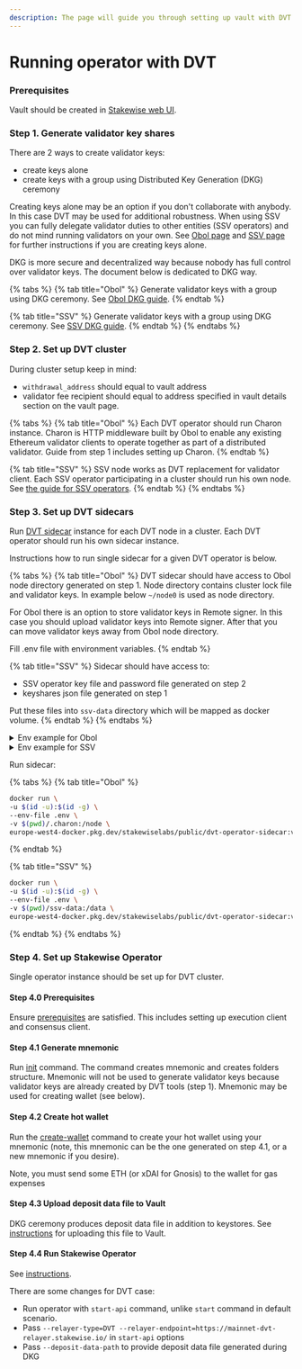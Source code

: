 ```yaml
---
description: The page will guide you through setting up vault with DVT cluster.
---
```


# Running operator with DVT

### Prerequisites

Vault should be created in [Stakewise web UI](https://app.stakewise.io/).

### Step 1. Generate validator key shares

There are 2 ways to create validator keys:

* create keys alone
* create keys with a group using Distributed Key Generation (DKG) ceremony

Creating keys alone may be an option if you don't collaborate with anybody. In this case DVT may be used for additional robustness. When using SSV you can fully delegate validator duties to other entities (SSV operators) and do not mind running validators on your own. See [Obol page](obol-setup.md) and [SSV page](ssv-setup.md) for further instructions if you are creating keys alone.

DKG is more secure and decentralized way because nobody has full control over validator keys. The document below is dedicated to DKG way.

{% tabs %}
{% tab title="Obol" %}
Generate validator keys with a group using DKG ceremony. See [Obol DKG guide](https://docs.obol.org/docs/start/quickstart\_group).
{% endtab %}

{% tab title="SSV" %}
Generate validator keys with a group using DKG ceremony. See [SSV DKG guide](https://docs.ssv.network/validator-user-guides/validator-management/distributing-a-validator-1).
{% endtab %}
{% endtabs %}

### Step 2. Set up DVT cluster

During cluster setup keep in mind:

* `withdrawal_address` should equal to vault address
* validator fee recipient should equal to address specified in vault details section on the vault page.

{% tabs %}
{% tab title="Obol" %}
Each DVT operator should run Charon instance. Charon is HTTP middleware built by Obol to enable any existing Ethereum validator clients to operate together as part of a distributed validator. Guide from step 1 includes setting up Charon.
{% endtab %}

{% tab title="SSV" %}
SSV node works as DVT replacement for validator client. Each SSV operator participating in a cluster should run his own node. See [the guide for SSV operators](https://docs.ssv.network/operator-user-guides/operator-node).
{% endtab %}
{% endtabs %}

### Step 3. Set up DVT sidecars

Run [DVT sidecar](https://github.com/stakewise/dvt-operator-sidecar) instance for each DVT node in a cluster. Each DVT operator should run his own sidecar instance.

Instructions how to run single sidecar for a given DVT operator is below.

{% tabs %}
{% tab title="Obol" %}
DVT sidecar should have access to Obol node directory generated on step 1. Node directory contains cluster lock file and validator keys. In example below `~/node0` is used as node directory.

For Obol there is an option to store validator keys in Remote signer. In this case you should upload validator keys into Remote signer. After that you can move validator keys away from Obol node directory.

Fill .env file with environment variables.
{% endtab %}

{% tab title="SSV" %}
Sidecar should have access to:

* SSV operator key file and password file generated on step 2
* keyshares json file generated on step 1

Put these files into `ssv-data` directory which will be mapped as docker volume.
{% endtab %}
{% endtabs %}

<details>

<summary>Env example for Obol</summary>

```ini
# Network choices: mainnet,holesky,gnosis,chiado
NETWORK=mainnet

# LOG_LEVEL=INFO
# LOG_FORMAT=plain

# SENTRY_DSN=
# SENTRY_ENVIRONMENT=

# Relayer API params
# If you would like to use custom relayer, specify it here
# By default RELAYER_ENDPOINT=https://mainnet-dvt-relayer.stakewise.io
# RELAYER_ENDPOINT=https://mainnet-dvt-relayer.stakewise.io
RELAYER_TIMEOUT=10

# Interval for polling DVT Relayer
POLL_INTERVAL=1

# Cluster type. Choices: OBOL, SSV
CLUSTER_TYPE=OBOL

# Path to Obol keystores directory.
# Not used if REMOTE_SIGNER_URL param is set.
OBOL_KEYSTORES_DIR=/node/validator_keys

# Obol cluster lock file path
OBOL_CLUSTER_LOCK_FILE=/node/cluster-lock.json

# Obol node index
# The node index is the node position number in the cluster.
# The order is defined during the cluster creation
OBOL_NODE_INDEX=0

# NB! If you are using the remote signer,
# uncomment and provide values for the parameters below
# REMOTE_SIGNER_URL=http://localhost:9000
# REMOTE_SIGNER_TIMEOUT=10
```

</details>

<details>

<summary>Env example for SSV</summary>

```ini
# Network choices: mainnet,holesky,gnosis,chiado
NETWORK=mainnet

# LOG_LEVEL=INFO
# LOG_FORMAT=plain

# SENTRY_DSN=
# SENTRY_ENVIRONMENT=

# Relayer API params
# RELAYER_ENDPOINT=https://mainnet-dvt-relayer.stakewise.io
RELAYER_TIMEOUT=10

# Interval for polling DVT Relayer
POLL_INTERVAL=1

# Cluster type. Choices: OBOL, SSV
CLUSTER_TYPE=SSV

# SSV operator key
# Path to key file
SSV_OPERATOR_KEY_FILE=/data/encrypted_private_key.json
# Path to password file
SSV_OPERATOR_PASSWORD_FILE=/data/password.txt

# SSV operator id (node id)
SSV_OPERATOR_ID=123

# SSV keyshares file path
SSV_KEYSHARES_FILE=/data/keyshares.json
```

</details>

Run sidecar:

{% tabs %}
{% tab title="Obol" %}
```bash
docker run \
-u $(id -u):$(id -g) \
--env-file .env \
-v $(pwd)/.charon:/node \
europe-west4-docker.pkg.dev/stakewiselabs/public/dvt-operator-sidecar:v0.4.3
```
{% endtab %}

{% tab title="SSV" %}
```bash
docker run \
-u $(id -u):$(id -g) \
--env-file .env \
-v $(pwd)/ssv-data:/data \
europe-west4-docker.pkg.dev/stakewiselabs/public/dvt-operator-sidecar:v0.4.3
```
{% endtab %}
{% endtabs %}

### Step 4. Set up Stakewise Operator

Single operator instance should be set up for DVT cluster.

#### Step 4.0 Prerequisites

Ensure [prerequisites](https://docs.stakewise.io/for-operators/operator-service#prerequisites) are satisfied. This includes setting up execution client and consensus client.

#### Step 4.1 Generate mnemonic

Run [init](https://docs.stakewise.io/for-operators/operator-service#step-1.-create-mnemonic) command. The command creates mnemonic and creates folders structure. Mnemonic will not be used to generate validator keys because validator keys are already created by DVT tools (step 1). Mnemonic may be used for creating wallet (see below).

#### Step 4.2 **Create hot wallet**

Run the [create-wallet](https://docs.stakewise.io/for-operators/operator-service#step-3.-create-hot-wallet) command to create your hot wallet using your mnemonic (note, this mnemonic can be the one generated on step 4.1, or a new mnemonic if you desire).

Note, you must send some ETH (or xDAI for Gnosis) to the wallet for gas expenses

#### Step 4.3 Upload deposit data file to Vault

DKG ceremony produces deposit data file in addition to keystores. See [instructions](https://docs.stakewise.io/for-operators/operator-service#upload-deposit-data-file-to-vault) for uploading this file to Vault.

#### Step 4.4 Run Stakewise Operator

See [instructions](https://docs.stakewise.io/for-operators/operator-service#upload-deposit-data-file-to-vault).

There are some changes for DVT case:

* Run operator with `start-api` command, unlike `start` command in default scenario.
* Pass `--relayer-type=DVT --relayer-endpoint=https://mainnet-dvt-relayer.stakewise.io/` in `start-api` options
* Pass `--deposit-data-path` to provide deposit data file generated during DKG

